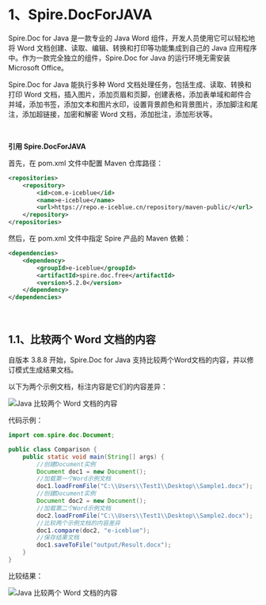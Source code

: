 # 1、Spire.DocForJAVA

Spire.Doc for Java 是一款专业的 Java Word 组件，开发人员使用它可以轻松地将 Word 文档创建、读取、编辑、转换和打印等功能集成到自己的 Java 应用程序中。作为一款完全独立的组件，Spire.Doc for Java 的运行环境无需安装 Microsoft Office。

Spire.Doc for Java 能执行多种 Word 文档处理任务，包括生成、读取、转换和打印 Word 文档，插入图片，添加页眉和页脚，创建表格，添加表单域和邮件合并域，添加书签，添加文本和图片水印，设置背景颜色和背景图片，添加脚注和尾注，添加超链接，加密和解密 Word 文档，添加批注，添加形状等。

<br>

**引用 Spire.DocForJAVA**

首先，在 pom.xml 文件中配置 Maven 仓库路径：

```xml
<repositories>
    <repository>
        <id>com.e-iceblue</id>
        <name>e-iceblue</name>
        <url>https://repo.e-iceblue.cn/repository/maven-public/</url>
    </repository>
</repositories>
```

然后，在 pom.xml 文件中指定 Spire 产品的 Maven 依赖：

```xml
<dependencies>
    <dependency>
        <groupId>e-iceblue</groupId>
        <artifactId>spire.doc.free</artifactId>
        <version>5.2.0</version>
    </dependency>
</dependencies>
```

<br>

## 1.1、比较两个 Word 文档的内容

自版本 3.8.8 开始，Spire.Doc for Java 支持比较两个Word文档的内容，并以修订模式生成结果文档。

以下为两个示例文档，标注内容是它们的内容差异：

![Java 比较两个 Word 文档的内容](E:/Users/Orichalcos/Documents/Note/Images/Spire.DocForJAVA/Compare-two-Word-documents-in-Java-1.png)

代码示例：

```java
import com.spire.doc.Document;

public class Comparison {
    public static void main(String[] args) {
        //创建Document实例
        Document doc1 = new Document();
        //加载第一个Word示例文档
        doc1.loadFromFile("C:\\Users\\Test1\\Desktop\\Sample1.docx");
        //创建Document实例
        Document doc2 = new Document();
        //加载第二个Word示例文档
        doc2.loadFromFile("C:\\Users\\Test1\\Desktop\\Sample2.docx");
        //比较两个示例文档的内容差异
        doc1.compare(doc2, "e-iceblue");
        //保存结果文档
        doc1.saveToFile("output/Result.docx");
    }
}
```

比较结果：

![Java 比较两个 Word 文档的内容](E:/Users/Orichalcos/Documents/Note/Images/Spire.DocForJAVA/Compare-two-Word-documents-in-Java-2.png)

